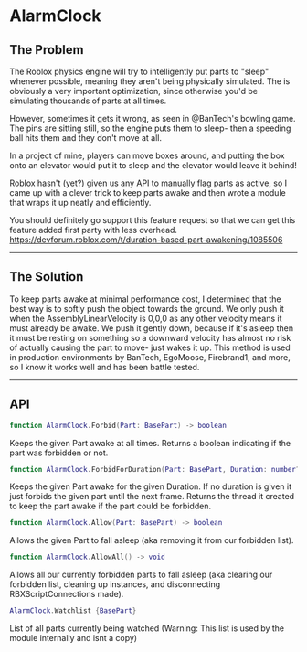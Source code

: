 # AlarmClock

## The Problem

The Roblox physics engine will try to intelligently put parts to "sleep" whenever possible, meaning they aren't being physically simulated. The is obviously a very important optimization, since otherwise you'd be simulating thousands of parts at all times.

However, sometimes it gets it wrong, as seen in @BanTech's bowling game. The pins are sitting still, so the engine puts them to sleep- then a speeding ball hits them and they don't move at all.

In a project of mine, players can move boxes around, and putting the box onto an elevator would put it to sleep and the elevator would leave it behind!

Roblox hasn't (yet?) given us any API to manually flag parts as active, so I came up with a clever trick to keep parts awake and then wrote a module that wraps it up neatly and efficiently.

You should definitely go support this feature request so that we can get this feature added first party with less overhead.
https://devforum.roblox.com/t/duration-based-part-awakening/1085506

--------

## The Solution

To keep parts awake at minimal performance cost, I determined that the best way is to softly push the object towards the ground. We only push it when the AssemblyLinearVelocity is 0,0,0 as any other velocity means it must already be awake. We push it gently down, because if it's asleep then it must be resting on something so a downward velocity has almost no risk of actually causing the part to move- just wakes it up. This method is used in production environments by BanTech, EgoMoose, Firebrand1, and more, so I know it works well and has been battle tested.

--------

## API

```Lua
function AlarmClock.Forbid(Part: BasePart) -> boolean
```
Keeps the given Part awake at all times.
Returns a boolean indicating if the part was forbidden or not.

```Lua
function AlarmClock.ForbidForDuration(Part: BasePart, Duration: number?) -> thread?
```
Keeps the given Part awake for the given Duration. If no duration is given it just forbids the given part until the next frame.
Returns the thread it created to keep the part awake if the part could be forbidden.

```Lua
function AlarmClock.Allow(Part: BasePart) -> boolean
```
Allows the given Part to fall asleep (aka removing it from our forbidden list).

```Lua
function AlarmClock.AllowAll() -> void
```
Allows all our currently forbidden parts to fall asleep 
(aka clearing our forbidden list, cleaning up instances, and disconnecting RBXScriptConnections made).

```Lua
AlarmClock.Watchlist {BasePart}
```
List of all parts currently being watched (Warning: This list is used by the module internally and isnt a copy)
